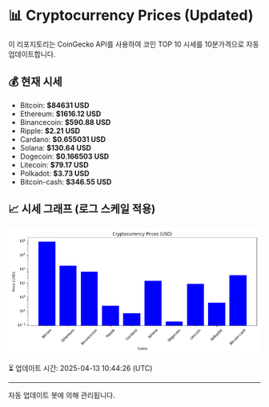 
# 📊 Cryptocurrency Prices (Updated)

이 리포지토리는 CoinGecko API를 사용하여 코인 TOP 10 시세를 10분가격으로 자동 업데이트합니다.

## 💰 현재 시세
- Bitcoin: **$84631 USD**
- Ethereum: **$1616.12 USD**
- Binancecoin: **$590.88 USD**
- Ripple: **$2.21 USD**
- Cardano: **$0.655031 USD**
- Solana: **$130.64 USD**
- Dogecoin: **$0.166503 USD**
- Litecoin: **$79.17 USD**
- Polkadot: **$3.73 USD**
- Bitcoin-cash: **$346.55 USD**

## 📈 시세 그래프 (로그 스케일 적용)
![Crypto Prices](crypto_prices.png)

⏳ 업데이트 시간: 2025-04-13 10:44:26 (UTC)

---
자동 업데이트 봇에 의해 관리됩니다.
